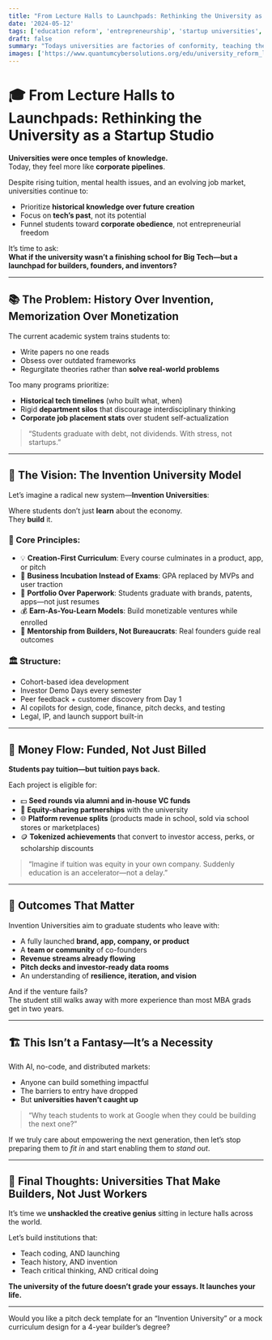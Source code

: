 ```yaml
---
title: "From Lecture Halls to Launchpads: Rethinking the University as a Startup Studio"  
date: '2024-05-12'  
tags: ['education reform', 'entrepreneurship', 'startup universities', 'invention-driven learning', 'future of work', 'higher education critique', 'student startups', 'economic innovation']  
draft: false  
summary: "Todays universities are factories of conformity, teaching the past to prepare students to work for someone elses future. Its time for a new model: invention-driven universities where every student leaves with their own brand, app, or business—and a real chance to thrive."  
images: ['https://www.quantumcybersolutions.org/edu/university_reform_launchpad.png']  
---
```


# 🎓 From Lecture Halls to Launchpads: Rethinking the University as a Startup Studio

**Universities were once temples of knowledge.**  
Today, they feel more like **corporate pipelines**.

Despite rising tuition, mental health issues, and an evolving job market, universities continue to:

- Prioritize **historical knowledge over future creation**  
- Focus on **tech’s past**, not its potential  
- Funnel students toward **corporate obedience**, not entrepreneurial freedom

It’s time to ask:  
**What if the university wasn’t a finishing school for Big Tech—but a launchpad for builders, founders, and inventors?**

---

## 📚 The Problem: History Over Invention, Memorization Over Monetization

The current academic system trains students to:

- Write papers no one reads  
- Obsess over outdated frameworks  
- Regurgitate theories rather than **solve real-world problems**

Too many programs prioritize:

- **Historical tech timelines** (who built what, when)  
- Rigid **department silos** that discourage interdisciplinary thinking  
- **Corporate job placement stats** over student self-actualization

> “Students graduate with debt, not dividends. With stress, not startups.”

---

## 🚀 The Vision: The Invention University Model

Let’s imagine a radical new system—**Invention Universities**:

Where students don’t just **learn** about the economy.  
They **build** it.

### 🔧 Core Principles:
- 💡 **Creation-First Curriculum**: Every course culminates in a product, app, or pitch  
- 💼 **Business Incubation Instead of Exams**: GPA replaced by MVPs and user traction  
- 📲 **Portfolio Over Paperwork**: Students graduate with brands, patents, apps—not just resumes  
- 💰 **Earn-As-You-Learn Models**: Build monetizable ventures while enrolled  
- 🧠 **Mentorship from Builders, Not Bureaucrats**: Real founders guide real outcomes

### 🏛️ Structure:
- Cohort-based idea development  
- Investor Demo Days every semester  
- Peer feedback + customer discovery from Day 1  
- AI copilots for design, code, finance, pitch decks, and testing  
- Legal, IP, and launch support built-in

---

## 💸 Money Flow: Funded, Not Just Billed

**Students pay tuition—but tuition pays back.**

Each project is eligible for:

- 💵 **Seed rounds via alumni and in-house VC funds**  
- 🤝 **Equity-sharing partnerships** with the university  
- 🌐 **Platform revenue splits** (products made in school, sold via school stores or marketplaces)  
- 🪙 **Tokenized achievements** that convert to investor access, perks, or scholarship discounts

> “Imagine if tuition was equity in your own company. Suddenly education is an accelerator—not a delay.”

---

## 🎯 Outcomes That Matter

Invention Universities aim to graduate students who leave with:

- A fully launched **brand, app, company, or product**  
- A **team or community** of co-founders  
- **Revenue streams already flowing**  
- **Pitch decks and investor-ready data rooms**  
- An understanding of **resilience, iteration, and vision**  

And if the venture fails?  
The student still walks away with more experience than most MBA grads get in two years.

---

## 🏗️ This Isn’t a Fantasy—It’s a Necessity

With AI, no-code, and distributed markets:

- Anyone can build something impactful  
- The barriers to entry have dropped  
- But **universities haven’t caught up**

> “Why teach students to work at Google when they could be building the next one?”

If we truly care about empowering the next generation, then let’s stop preparing them to *fit in* and start enabling them to *stand out*.

---

## 🧬 Final Thoughts: Universities That Make Builders, Not Just Workers

It’s time we **unshackled the creative genius** sitting in lecture halls across the world.

Let’s build institutions that:

- Teach coding, AND launching  
- Teach history, AND invention  
- Teach critical thinking, AND critical doing

**The university of the future doesn’t grade your essays. It launches your life.**

---

Would you like a pitch deck template for an “Invention University” or a mock curriculum design for a 4-year builder’s degree?
